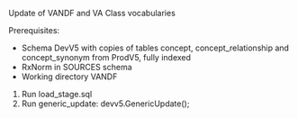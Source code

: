 Update of VANDF and VA Class vocabularies

Prerequisites:
- Schema DevV5 with copies of tables concept, concept_relationship and concept_synonym from ProdV5, fully indexed
- RxNorm in SOURCES schema
- Working directory VANDF

1. Run load_stage.sql
2. Run generic_update: devv5.GenericUpdate();